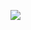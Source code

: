 [![](https://mermaid.ink/img/pako:eNrNWW1P4zgQ_itWVqro0qKlWxY2cEiI25WQDg4J7stdT5VJXOojdSLH4WA58tvPjtPUHrtpywE6vmzX88x4_MyLX_IURGlMgjDo9_sjJqhISIguMEuvyd1VRiOCTng0pYJEouBkxCpYlOA8_5niW45nI4bkH8MzkmdYwpnI0ZMeVH8VFJ2dprMsZYQJQ6T-jo7OmCB8IjWPj23RNioXalvdj1Ca01mRYEG2chGHYU5_kLFAgkZ3XXSf0tjBR9JW4YVfc5oLacmdgohfKLuzVDLKesZ6UCcVU8J7yMRUQ5cKeJOmCaL5pSSBxEsc66QZ4Vik_KetKGW5aPxBneqfrjGdofw8YpDmRtFh-RsrZmoSmjKH599YTCaUkRiMX_OCgKHvOMmJ5YLlifbiakqSxHTh6OhUCcyJtyvQVtcZ0QxoE5305i8TUbpKvGC1iuZfcMpu0YQmRJNtQGX8i0yQhsp8y4HAQBhuzH8v0P1TyqOCikUqjGeYsnq0YUb9Y7JzssDbHJ3cSO9xJEyaPhhwc90fUOkXbC_PcrniMPSk-nZ6TzinMVlVUV6Vt6gQ30QwNNZqmkIxyO2YpFTMN7JvnKfcILNyrGApjwknsYxiVpq-htrze9kCU15WExsFWZZonEgK8kPDou3dWEa1wMmV-s8hnLeeZKx4PpwXEqgoVYmLla2oLAts5YYtmfca07RTccuNNZFZM-NeHlTgYku9ehbj13422a2a2tr02miLEiDSPgHrDsMt9t6PYuhkC8e-9SzRB1ksTxXx2jRbYIsVW6Kdsk07HC839n4UAxdbGPYsxq8N-D1N0uhubYJttEUKEGmvgHWH4xZ7r0HyC_am9eIC19USGB8FLfp9sAtMCnmEvlosEITvjElu1g6fjbboBiLtO7DuhK_F3v86fHBdLeHzUdCiv2H4fi3EJvEDcItwKNPuwwmcELaZfL8-57jZEhHvkpZZgN0Onr5XEO4oWPy40rrk4SyQdVfRvIh0ovmwpVO2-3JLxCXmOeHyhqJ-SEtAfC0jJoVGEAHgHGeGcbT0hKvdrE-4-RQraSacU25ZuvbVuT9f33blpWVG3jmdjdzUVG8K3ZWeAcdOhLxVwOtIndzGneTjjqmH4xjGb_mEqIlpz-Mu6GbqKpq0poi6q_pVY5pnCX50r6noBW0VbbotOolvGYM7o7dMWo30_3tOqgv3Is03N61TUl_fzlhMHgwTdd2hrCpEbwf6jtWF8LG6Tdrd54LkgsTId3lYqFhZMMtvwa3AABqSfh2zlDxEJBPo7ylW9a1HI8mVmdh9c4axnMLfSOcE1nOuPDgCvH10hMI6P-Ac7vGxzSrNZb_JSGu36IjHTOatek4wb_6cYEHW0NugzWgbugmu3f8mBYvU61u5MqvLthOol0fPsPP4YSbUxpWygfNoXFEuwZKdQ2_CzUtrRZ7VMCsR5mOajbmhTqZ_WAnlU69x32XLdXrwhezBvVfYKFFHafU22xalUtOEuoewd9dun05plhN790joLXtNt6ls0uyGv4X7xjvhm_juTlztDkzg5kCgLTb79-uGXM4Pmo9sEdX1Qp6SDrWVRO6ypvXSRuuT73pw2BqaYpAdgUSiuxhwekEtgc-gThcZT_QP-GTpuIVotczVuFQvsK0tbLKdmiqt26kFfP3t1LOZbrIMW6l1IQD6ticDbUm28j9GQaXQDIyCP5d3b2DlXNafTcQlT9WXQyQv09z63KG_sUSz-BwzfOscu4zze7__z7Hx2q_lJ0AOj59-lP126cdYj8h-iPVCt8Qf66nIj7HfI_wYcEH2gI5hIoYqEVQnrGvPqXWlYx1ooca8nSigVaoQ2CRJvWjPVxcAcc8mAOA2LJ0p1UK9QXZuHobb7nogGxpRJa4SV5PpsaAXzAifYRoHYVAl9SgQUzIjoyCUP2MywUUiRsGIPUsoLkR69ciiIBQygXpBkcXyNFp_OJ8PZpgF4VPwEIS7X3b2dr983tvdGxwMvg73esGjHDwY7gwH-18_DQbDwefB8NPBcy_4kaZS_9POwf7ewe5gf38w_Dw4GA52K2u_V0JtnMRULuhcf-KvvvQ__wsOcHCe?type=png)](https://mermaid.live/edit#pako:eNrNWW1P4zgQ_itWVqro0qKlWxY2cEiI25WQDg4J7stdT5VJXOojdSLH4WA58tvPjtPUHrtpywE6vmzX88x4_MyLX_IURGlMgjDo9_sjJqhISIguMEuvyd1VRiOCTng0pYJEouBkxCpYlOA8_5niW45nI4bkH8MzkmdYwpnI0ZMeVH8VFJ2dprMsZYQJQ6T-jo7OmCB8IjWPj23RNioXalvdj1Ca01mRYEG2chGHYU5_kLFAgkZ3XXSf0tjBR9JW4YVfc5oLacmdgohfKLuzVDLKesZ6UCcVU8J7yMRUQ5cKeJOmCaL5pSSBxEsc66QZ4Vik_KetKGW5aPxBneqfrjGdofw8YpDmRtFh-RsrZmoSmjKH599YTCaUkRiMX_OCgKHvOMmJ5YLlifbiakqSxHTh6OhUCcyJtyvQVtcZ0QxoE5305i8TUbpKvGC1iuZfcMpu0YQmRJNtQGX8i0yQhsp8y4HAQBhuzH8v0P1TyqOCikUqjGeYsnq0YUb9Y7JzssDbHJ3cSO9xJEyaPhhwc90fUOkXbC_PcrniMPSk-nZ6TzinMVlVUV6Vt6gQ30QwNNZqmkIxyO2YpFTMN7JvnKfcILNyrGApjwknsYxiVpq-htrze9kCU15WExsFWZZonEgK8kPDou3dWEa1wMmV-s8hnLeeZKx4PpwXEqgoVYmLla2oLAts5YYtmfca07RTccuNNZFZM-NeHlTgYku9ehbj13422a2a2tr02miLEiDSPgHrDsMt9t6PYuhkC8e-9SzRB1ksTxXx2jRbYIsVW6Kdsk07HC839n4UAxdbGPYsxq8N-D1N0uhubYJttEUKEGmvgHWH4xZ7r0HyC_am9eIC19USGB8FLfp9sAtMCnmEvlosEITvjElu1g6fjbboBiLtO7DuhK_F3v86fHBdLeHzUdCiv2H4fi3EJvEDcItwKNPuwwmcELaZfL8-57jZEhHvkpZZgN0Onr5XEO4oWPy40rrk4SyQdVfRvIh0ovmwpVO2-3JLxCXmOeHyhqJ-SEtAfC0jJoVGEAHgHGeGcbT0hKvdrE-4-RQraSacU25ZuvbVuT9f33blpWVG3jmdjdzUVG8K3ZWeAcdOhLxVwOtIndzGneTjjqmH4xjGb_mEqIlpz-Mu6GbqKpq0poi6q_pVY5pnCX50r6noBW0VbbotOolvGYM7o7dMWo30_3tOqgv3Is03N61TUl_fzlhMHgwTdd2hrCpEbwf6jtWF8LG6Tdrd54LkgsTId3lYqFhZMMtvwa3AABqSfh2zlDxEJBPo7ylW9a1HI8mVmdh9c4axnMLfSOcE1nOuPDgCvH10hMI6P-Ac7vGxzSrNZb_JSGu36IjHTOatek4wb_6cYEHW0NugzWgbugmu3f8mBYvU61u5MqvLthOol0fPsPP4YSbUxpWygfNoXFEuwZKdQ2_CzUtrRZ7VMCsR5mOajbmhTqZ_WAnlU69x32XLdXrwhezBvVfYKFFHafU22xalUtOEuoewd9dun05plhN790joLXtNt6ls0uyGv4X7xjvhm_juTlztDkzg5kCgLTb79-uGXM4Pmo9sEdX1Qp6SDrWVRO6ypvXSRuuT73pw2BqaYpAdgUSiuxhwekEtgc-gThcZT_QP-GTpuIVotczVuFQvsK0tbLKdmiqt26kFfP3t1LOZbrIMW6l1IQD6ticDbUm28j9GQaXQDIyCP5d3b2DlXNafTcQlT9WXQyQv09z63KG_sUSz-BwzfOscu4zze7__z7Hx2q_lJ0AOj59-lP126cdYj8h-iPVCt8Qf66nIj7HfI_wYcEH2gI5hIoYqEVQnrGvPqXWlYx1ooca8nSigVaoQ2CRJvWjPVxcAcc8mAOA2LJ0p1UK9QXZuHobb7nogGxpRJa4SV5PpsaAXzAifYRoHYVAl9SgQUzIjoyCUP2MywUUiRsGIPUsoLkR69ciiIBQygXpBkcXyNFp_OJ8PZpgF4VPwEIS7X3b2dr983tvdGxwMvg73esGjHDwY7gwH-18_DQbDwefB8NPBcy_4kaZS_9POwf7ewe5gf38w_Dw4GA52K2u_V0JtnMRULuhcf-KvvvQ__wsOcHCe)
